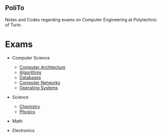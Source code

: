 ## PoliTo

Notes and Codes regarding exams on Computer Engineering at Polytechnic of Turin.

# Exams

* Computer Science 

  * [Computer Architecture](./exams/computer_architecture/SYLLABUS.md)
  * [Algorithms](./exams/algorithms/SYLLABUS.md)
  * [Databases](./exams/databases/SYLLABUS.md)
  * [Computer Networks](./exams/computer_networks/SYLLABUS.md)
  * [Operating Systems](./exams/operating_systems/SYLLABUS.md)

* Science

  * [Chemistry](./exams/chemistry/SYLLABUS.md)
  * [Physics](./exams/physics/SYLLABUS.md)

* Math
  
  
* Electronics

